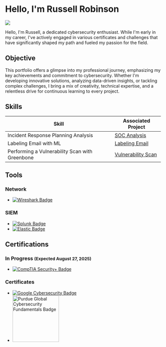 # Hello, I'm Russell Robinson
<a href="https://www.linkedin.com/in/russell-robinson-a54ba6112/"><img src="https://img.shields.io/badge/-LinkedIn-0072b1?&style=for-the-badge&logo=linkedin&logoColor=white" /></a>


Hello, I'm Russell, a dedicated cybersecurity enthusiast. While I'm early in my career, I've actively engaged in various certificates and challenges that have significantly shaped my path and fueled my passion for the field.

## Objective
This portfolio offers a glimpse into my professional journey, emphasizing my key achievements and commitment to cybersecurity. Whether I'm developing innovative solutions, analyzing data-driven insights, or tackling complex challenges, I bring a mix of creativity, technical expertise, and a relentless drive for continuous learning to every project.


<!-- Skills Section -->
<section id="skills">
  <h2>Skills</h2>
  <table>
    <thead>
      <tr>
        <th>Skill</th>
        <th>Associated Project</th>
      </tr>
    </thead>
    <tbody>
      <tr>
        <td>Incident Response Planning Analysis</td>
        <td>
          <a href="https://github.com/Russell-Robinson/Russell-Robinson.github.io/blob/b408d70e8299af4236ea1e122d2a50a1a727543f/2023%20Tesla_Incident-report-analysis.pdf" target="_blank">
            SOC Analysis
          </a>
        </td>
      </tr>
      <tr>
        <td>Labeling Email with ML</td>
        <td>
          <a href="https://github.com/Russell-Robinson/Russell-Robinson/blob/3462cccb6463d30f55897c4fcd7811340a40a725/Russell_project_(1).ipynb" target="_blank">
            Labeling Email
          </a>
        </td>
      </tr>
      <tr>
        <td>Performing a Vulnerability Scan with Greenbone</td>
        <td>
          <a href="https://github.com/Russell-Robinson/Russell-Robinson.github.io/blob/main/Performing%20a%20Vulnerability%20Scan%20with%20Greenbone-.pdf" target="_blank">
            Vulnerability Scan
          </a>
        </td>
      </tr>
    </tbody>
  </table>
</section>

## Tools

<h3>Network</h3>
<ul>
  <li>
    <a href="https://www.wireshark.org" target="_blank">
      <img
        src="https://img.shields.io/badge/-Wireshark-1679A7?style=for-the-badge&logo=Wireshark&logoColor=white"
        alt="Wireshark Badge"
      />
    </a>
  </li>
</ul>

<h3>SIEM</h3>
<ul>
  <li>
    <a href="https://www.splunk.com" target="_blank">
      <img
        src="https://img.shields.io/badge/-Splunk-000000?style=for-the-badge&logo=Splunk&logoColor=white"
        alt="Splunk Badge"
      />
    </a>
  </li>
  <li>
    <a href="https://www.elastic.co" target="_blank">
      <img
        src="https://img.shields.io/badge/-Elastic-005571?style=for-the-badge&logo=Elastic&logoColor=white"
        alt="Elastic Badge"
      />
    </a>
  </li>
</ul>

## Certifications

<h3>In Progress <small>(Expected August 27, 2025)</small></h3>
<ul>
  <li>
    <a href="https://www.comptia.org" target="_blank">
      <img
        src="https://img.shields.io/badge/-Security%2B-FF0000?style=for-the-badge&logo=CompTIA&logoColor=white"
        alt="CompTIA Security+ Badge"
      />
    </a>
  </li>
</ul>

<h3>Certificates</h3>
<ul>
  <li>
    <a href="https://www.google.com" target="_blank">
      <img
        src="https://img.shields.io/badge/-Google%20Cybersecurity-4285F4?style=for-the-badge&logo=Google&logoColor=white"
        alt="Google Cybersecurity Badge"
      />
    </a>
  </li>
  <li>
    <!-- Purdue Global Badge (Credly embed) -->
    <img
      src="https://github.com/user-attachments/assets/3fa38ee4-c427-4d59-bc40-f3b04666bf40"
      alt="Purdue Global Cybersecurity Fundamentals Badge"
      width="150"
    />
    <div
      data-iframe-width="150"
      data-iframe-height="270"
      data-share-badge-id="369e8e1c-0278-42d3-b899-7ea8b697782d"
      data-share-badge-host="https://www.credly.com">
    </div>
  </li>
</ul>
